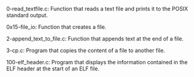 0-read_textfile.c: Function that reads a text file and prints it to the POSIX standard output.

0x15-file_io: Function that creates a file.

2-append_text_to_file.c: Function that appends text at the end of a file.

3-cp.c: Program that copies the content of a file to another file.

100-elf_header.c: Program that displays the information contained in the ELF header at the start of an ELF file.
